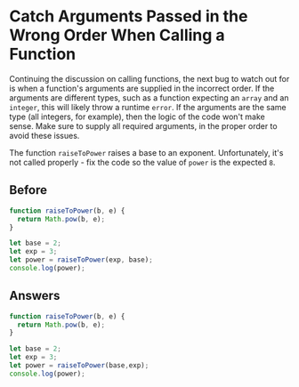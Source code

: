 # Catch Arguments Passed in the Wrong Order When Calling a Function
Continuing the discussion on calling functions, the next bug to watch out for is when a function's arguments are supplied in the incorrect order. 
If the arguments are different types, such as a function expecting an `array` and an `integer`, this will likely throw a runtime `error`. 
If the arguments are the same type (all integers, for example), then the logic of the code won't make sense. 
Make sure to supply all required arguments, in the proper order to avoid these issues.

The function `raiseToPower` raises a base to an exponent. 
Unfortunately, it's not called properly - fix the code so the value of `power` is the expected `8`.

## Before
```javascript
function raiseToPower(b, e) {
  return Math.pow(b, e);
}

let base = 2;
let exp = 3;
let power = raiseToPower(exp, base);
console.log(power);
```
## Answers
```javascript
function raiseToPower(b, e) {
  return Math.pow(b, e);
}

let base = 2;
let exp = 3;
let power = raiseToPower(base,exp);
console.log(power);
```
